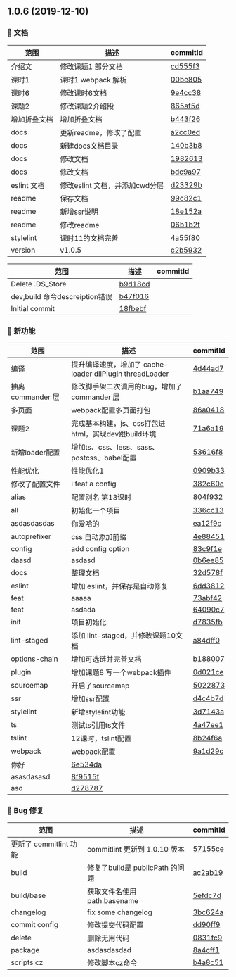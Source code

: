 ## 1.0.6 (2019-12-10)

### 📝 文档
范围|描述|commitId
--|--|--
 介绍文 | 修改课题1 部分文档 | [cd555f3](https://github.com/luoxue-victor/learn_webpack/commit/cd555f3)
 课时1 | 课时1 webpack 解析 | [00be805](https://github.com/luoxue-victor/learn_webpack/commit/00be805)
 课时6 | 修改课时6文档 | [9e4cc38](https://github.com/luoxue-victor/learn_webpack/commit/9e4cc38)
 课题2 | 修改课题2介绍段 | [865af5d](https://github.com/luoxue-victor/learn_webpack/commit/865af5d)
 增加折叠文档 | 增加折叠文档 | [b443f26](https://github.com/luoxue-victor/learn_webpack/commit/b443f26)
 docs | 更新readme，修改了配置 | [a2cc0ed](https://github.com/luoxue-victor/learn_webpack/commit/a2cc0ed)
 docs | 新建docs文档目录 | [140b3b8](https://github.com/luoxue-victor/learn_webpack/commit/140b3b8)
 docs | 修改文档 | [1982613](https://github.com/luoxue-victor/learn_webpack/commit/1982613)
 docs | 修改文档 | [bdc9a97](https://github.com/luoxue-victor/learn_webpack/commit/bdc9a97)
 eslint 文档 | 修改eslint 文档，并添加cwd分层 | [d23329b](https://github.com/luoxue-victor/learn_webpack/commit/d23329b)
 readme | 保存文档 | [99c82c1](https://github.com/luoxue-victor/learn_webpack/commit/99c82c1)
 readme | 新增ssr说明 | [18e152a](https://github.com/luoxue-victor/learn_webpack/commit/18e152a)
 readme | 修改readme | [06b1b2f](https://github.com/luoxue-victor/learn_webpack/commit/06b1b2f)
 stylelint | 课时11的文档完善 | [4a55f80](https://github.com/luoxue-victor/learn_webpack/commit/4a55f80)
 version | v1.0.5 | [c2b5932](https://github.com/luoxue-victor/learn_webpack/commit/c2b5932)


范围|描述|commitId
--|--|--
 Delete .DS_Store | [b9d18cd](https://github.com/luoxue-victor/learn_webpack/commit/b9d18cd)
 dev,build 命令descreiption错误 | [b47f016](https://github.com/luoxue-victor/learn_webpack/commit/b47f016)
 Initial commit | [18fbebf](https://github.com/luoxue-victor/learn_webpack/commit/18fbebf)


### 🌟 新功能
范围|描述|commitId
--|--|--
 编译 | 提升编译速度，增加了 cache-loader dllPlugin threadLoader | [4d44ad7](https://github.com/luoxue-victor/learn_webpack/commit/4d44ad7)
 抽离 commander 层 | 修改脚手架二次调用的bug，增加了commander 层 | [b1aa749](https://github.com/luoxue-victor/learn_webpack/commit/b1aa749)
 多页面 | webpack配置多页面打包 | [86a0418](https://github.com/luoxue-victor/learn_webpack/commit/86a0418)
 课题2 | 完成基本构建，js、css打包进html，实现dev跟build环境 | [71a6a19](https://github.com/luoxue-victor/learn_webpack/commit/71a6a19)
 新增loader配置 | 增加ts、css、less、sass、postcss、babel配置 | [53616f8](https://github.com/luoxue-victor/learn_webpack/commit/53616f8)
 性能优化 | 性能优化1 | [0909b33](https://github.com/luoxue-victor/learn_webpack/commit/0909b33)
 修改了配置文件 | i feat a config | [382c60c](https://github.com/luoxue-victor/learn_webpack/commit/382c60c)
 alias | 配置别名 第13课时 | [804f932](https://github.com/luoxue-victor/learn_webpack/commit/804f932)
 all | 初始化一个项目 | [336cc13](https://github.com/luoxue-victor/learn_webpack/commit/336cc13)
 asdasdasdas | 你爱哈的 | [ea12f9c](https://github.com/luoxue-victor/learn_webpack/commit/ea12f9c)
 autoprefixer | css 自动添加前缀 | [4e88451](https://github.com/luoxue-victor/learn_webpack/commit/4e88451)
 config | add config  option | [83c9f1e](https://github.com/luoxue-victor/learn_webpack/commit/83c9f1e)
 daasd | asdasd | [0b6ee85](https://github.com/luoxue-victor/learn_webpack/commit/0b6ee85)
 docs | 整理文档 | [32d578f](https://github.com/luoxue-victor/learn_webpack/commit/32d578f)
 eslint | 增加 eslint，并保存是自动修复 | [6dd3812](https://github.com/luoxue-victor/learn_webpack/commit/6dd3812)
 feat | aaaaa | [73abf42](https://github.com/luoxue-victor/learn_webpack/commit/73abf42)
 feat | asdada | [64090c7](https://github.com/luoxue-victor/learn_webpack/commit/64090c7)
 init | 项目初始化 | [d7835fb](https://github.com/luoxue-victor/learn_webpack/commit/d7835fb)
 lint-staged | 添加 lint-staged，并修改课题10文档 | [a84dff0](https://github.com/luoxue-victor/learn_webpack/commit/a84dff0)
 options-chain | 增加可选链并完善文档 | [b188007](https://github.com/luoxue-victor/learn_webpack/commit/b188007)
 plugin | 增加课题8 写一个webpack插件 | [0d021ce](https://github.com/luoxue-victor/learn_webpack/commit/0d021ce)
 sourcemap | 开启了sourcemap | [5022873](https://github.com/luoxue-victor/learn_webpack/commit/5022873)
 ssr | 增加ssr配置 | [d4c4b7d](https://github.com/luoxue-victor/learn_webpack/commit/d4c4b7d)
 stylelint | 新增stylelint功能 | [3d7143a](https://github.com/luoxue-victor/learn_webpack/commit/3d7143a)
 ts | 测试ts引用ts文件 | [4a47ee1](https://github.com/luoxue-victor/learn_webpack/commit/4a47ee1)
 tslint | 12课时，tslint配置 | [8b24f6a](https://github.com/luoxue-victor/learn_webpack/commit/8b24f6a)
 webpack | webpack配置 | [9a1d29c](https://github.com/luoxue-victor/learn_webpack/commit/9a1d29c)
 你好 | [6e534da](https://github.com/luoxue-victor/learn_webpack/commit/6e534da)
 asasdasasd | [8f9515f](https://github.com/luoxue-victor/learn_webpack/commit/8f9515f)
 asd | [d278787](https://github.com/luoxue-victor/learn_webpack/commit/d278787)


### 🐛 Bug 修复
范围|描述|commitId
--|--|--
 更新了 commitlint 功能 | commitlint 更新到 1.0.10 版本 | [57155ce](https://github.com/luoxue-victor/learn_webpack/commit/57155ce)
 build | 修复了build是 publicPath 的问题 | [ac2ab19](https://github.com/luoxue-victor/learn_webpack/commit/ac2ab19)
 build/base | 获取文件名使用path.basename | [5efdc7d](https://github.com/luoxue-victor/learn_webpack/commit/5efdc7d)
 changelog | fix some changelog | [3bc624a](https://github.com/luoxue-victor/learn_webpack/commit/3bc624a)
 commit config | 修改提交代码配置 | [dd90ff9](https://github.com/luoxue-victor/learn_webpack/commit/dd90ff9)
 delete | 删除无用代码 | [0831fc9](https://github.com/luoxue-victor/learn_webpack/commit/0831fc9)
 package | asdasdasdad | [8a4cff1](https://github.com/luoxue-victor/learn_webpack/commit/8a4cff1)
 scripts cz | 修改脚本cz命令 | [b4a8c51](https://github.com/luoxue-victor/learn_webpack/commit/b4a8c51)

